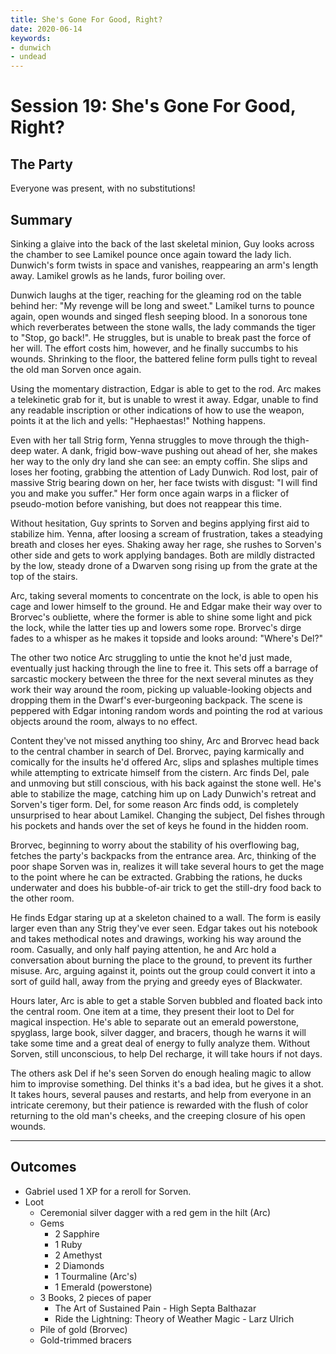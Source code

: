 ```yaml
---
title: She's Gone For Good, Right?
date: 2020-06-14
keywords:
- dunwich
- undead
---
```


# Session 19: She's Gone For Good, Right?

## The Party

Everyone was present, with no substitutions!

## Summary

Sinking a glaive into the back of the last skeletal minion, Guy looks across the chamber to see Lamikel pounce once again toward the lady lich.
Dunwich's form twists in space and vanishes, reappearing an arm's length away.
Lamikel growls as he lands, furor boiling over.

Dunwich laughs at the tiger, reaching for the gleaming rod on the table behind her: "My revenge will be long and sweet."
Lamikel turns to pounce again, open wounds and singed flesh seeping blood.
In a sonorous tone which reverberates between the stone walls, the lady commands the tiger to "Stop, go back!".
He struggles, but is unable to break past the force of her will.
The effort costs him, however, and he finally succumbs to his wounds.
Shrinking to the floor, the battered feline form pulls tight to reveal the old man Sorven once again.

Using the momentary distraction, Edgar is able to get to the rod.
Arc makes a telekinetic grab for it, but is unable to wrest it away.
Edgar, unable to find any readable inscription or other indications of how to use the weapon, points it at the lich and yells: "Hephaestas!"
Nothing happens.

Even with her tall Strig form, Yenna struggles to move through the thigh-deep water.
A dank, frigid bow-wave pushing out ahead of her, she makes her way to the only dry land she can see: an empty coffin.
She slips and loses her footing, grabbing the attention of Lady Dunwich.
Rod lost, pair of massive Strig bearing down on her, her face twists with disgust: "I will find you and make you suffer."
Her form once again warps in a flicker of pseudo-motion before vanishing, but does not reappear this time.

Without hesitation, Guy sprints to Sorven and begins applying first aid to stabilize him.
Yenna, after loosing a scream of frustration, takes a steadying breath and closes her eyes.
Shaking away her rage, she rushes to Sorven's other side and gets to work applying bandages.
Both are mildly distracted by the low, steady drone of a Dwarven song rising up from the grate at the top of the stairs.

Arc, taking several moments to concentrate on the lock, is able to open his cage and lower himself to the ground.
He and Edgar make their way over to Brorvec's oubliette, where the former is able to shine some light and pick the lock, while the latter ties up and lowers some rope.
Brorvec's dirge fades to a whisper as he makes it topside and looks around: "Where's Del?"

The other two notice Arc struggling to untie the knot he'd just made, eventually just hacking through the line to free it.
This sets off a barrage of sarcastic mockery between the three for the next several minutes as they work their way around the room, picking up valuable-looking objects and dropping them in the Dwarf's ever-burgeoning backpack.
The scene is peppered with Edgar intoning random words and pointing the rod at various objects around the room, always to no effect.

Content they've not missed anything too shiny, Arc and Brorvec head back to the central chamber in search of Del.
Brorvec, paying karmically and comically for the insults he'd offered Arc, slips and splashes multiple times while attempting to extricate himself from the cistern.
Arc finds Del, pale and unmoving but still conscious, with his back against the stone well.
He's able to stabilize the mage, catching him up on Lady Dunwich's retreat and Sorven's tiger form.
Del, for some reason Arc finds odd, is completely unsurprised to hear about Lamikel.
Changing the subject, Del fishes through his pockets and hands over the set of keys he found in the hidden room.

Brorvec, beginning to worry about the stability of his overflowing bag, fetches the party's backpacks from the entrance area.
Arc, thinking of the poor shape Sorven was in, realizes it will take several hours to get the mage to the point where he can be extracted.
Grabbing the rations, he ducks underwater and does his bubble-of-air trick to get the still-dry food back to the other room.

He finds Edgar staring up at a skeleton chained to a wall.
The form is easily larger even than any Strig they've ever seen.
Edgar takes out his notebook and takes methodical notes and drawings, working his way around the room.
Casually, and only half paying attention, he and Arc hold a conversation about burning the place to the ground, to prevent its further misuse.
Arc, arguing against it, points out the group could convert it into a sort of guild hall, away from the prying and greedy eyes of Blackwater.

Hours later, Arc is able to get a stable Sorven bubbled and floated back into the central room.
One item at a time, they present their loot to Del for magical inspection.
He's able to separate out an emerald powerstone, spyglass, large book, silver dagger, and bracers, though he warns it will take some time and a great deal of energy to fully analyze them.
Without Sorven, still unconscious, to help Del recharge, it will take hours if not days.

The others ask Del if he's seen Sorven do enough healing magic to allow him to improvise something.
Del thinks it's a bad idea, but he gives it a shot.
It takes hours, several pauses and restarts, and help from everyone in an intricate ceremony, but their patience is rewarded with the flush of color returning to the old man's cheeks, and the creeping closure of his open wounds.

---

## Outcomes

* Gabriel used 1 XP for a reroll for Sorven.
* Loot
    * Ceremonial silver dagger with a red gem in the hilt (Arc)
    * Gems
        * 2 Sapphire
        * 1 Ruby
        * 2 Amethyst
        * 2 Diamonds
        * 1 Tourmaline (Arc's)
        * 1 Emerald (powerstone)
    * 3 Books, 2 pieces of paper
        * The Art of Sustained Pain - High Septa Balthazar
        * Ride the Lightning: Theory of Weather Magic - Larz Ulrich
    * Pile of gold (Brorvec)
    * Gold-trimmed bracers
    
